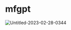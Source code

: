 # mfgpt
![Untitled-2023-02-28-0344](https://user-images.githubusercontent.com/26806928/221654808-b3991bfb-c197-4db9-93e0-5f86012d5985.png)
